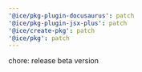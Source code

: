 ```yaml
---
'@ice/pkg-plugin-docusaurus': patch
'@ice/pkg-plugin-jsx-plus': patch
'@ice/create-pkg': patch
'@ice/pkg': patch
---
```


chore: release beta version
